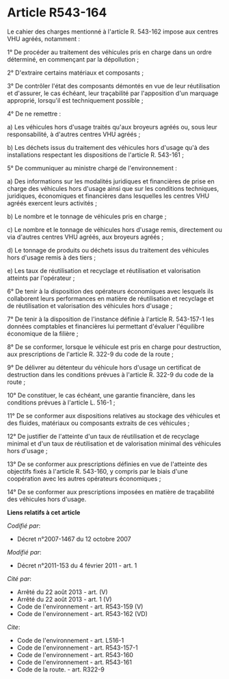 # Article R543-164

Le cahier des charges mentionné à l'article R. 543-162 impose aux centres VHU agréés, notamment :

1° De procéder au traitement des véhicules pris en charge dans un ordre déterminé, en commençant par la dépollution ;

2° D'extraire certains matériaux et composants ;

3° De contrôler l'état des composants démontés en vue de leur réutilisation et d'assurer, le cas échéant, leur traçabilité
par l'apposition d'un marquage approprié, lorsqu'il est techniquement possible ;

4° De ne remettre :

a) Les véhicules hors d'usage traités qu'aux broyeurs agréés ou, sous leur responsabilité, à d'autres centres VHU agréés ;

b) Les déchets issus du traitement des véhicules hors d'usage qu'à des installations respectant les dispositions de l'article
R. 543-161 ;

5° De communiquer au ministre chargé de l'environnement :

a) Des informations sur les modalités juridiques et financières de prise en charge des véhicules hors d'usage ainsi que sur
les conditions techniques, juridiques, économiques et financières dans lesquelles les centres VHU agréés exercent leurs
activités ;

b) Le nombre et le tonnage de véhicules pris en charge ;

c) Le nombre et le tonnage de véhicules hors d'usage remis, directement ou via d'autres centres VHU agréés, aux broyeurs
agréés ;

d) Le tonnage de produits ou déchets issus du traitement des véhicules hors d'usage remis à des tiers ;

e) Les taux de réutilisation et recyclage et réutilisation et valorisation atteints par l'opérateur ;

6° De tenir à la disposition des opérateurs économiques avec lesquels ils collaborent leurs performances en matière de
réutilisation et recyclage et de réutilisation et valorisation des véhicules hors d'usage ;

7° De tenir à la disposition de l'instance définie à l'article R. 543-157-1 les données comptables et financières lui
permettant d'évaluer l'équilibre économique de la filière ;

8° De se conformer, lorsque le véhicule est pris en charge pour destruction, aux prescriptions de l'article R. 322-9 du code
de la route ;

9° De délivrer au détenteur du véhicule hors d'usage un certificat de destruction dans les conditions prévues à l'article R.
322-9 du code de la route ;

10° De constituer, le cas échéant, une garantie financière, dans les conditions prévues à l'article L. 516-1 ;

11° De se conformer aux dispositions relatives au stockage des véhicules et des fluides, matériaux ou composants extraits de
ces véhicules ;

12° De justifier de l'atteinte d'un taux de réutilisation et de recyclage minimal et d'un taux de réutilisation et de
valorisation minimal des véhicules hors d'usage ;

13° De se conformer aux prescriptions définies en vue de l'atteinte des objectifs fixés à l'article R. 543-160, y compris par
le biais d'une coopération avec les autres opérateurs économiques ;

14° De se conformer aux prescriptions imposées en matière de traçabilité des véhicules hors d'usage.

**Liens relatifs à cet article**

_Codifié par_:

  - Décret n°2007-1467 du 12 octobre 2007

_Modifié par_:

  - Décret n°2011-153 du 4 février 2011 - art. 1

_Cité par_:

  - Arrêté du 22 août 2013 - art. (V)
  - Arrêté du 22 août 2013 - art. 1 (V)
  - Code de l'environnement - art. R543-159 (V)
  - Code de l'environnement - art. R543-162 (VD)

_Cite_:

  - Code de l'environnement - art. L516-1
  - Code de l'environnement - art. R543-157-1
  - Code de l'environnement - art. R543-160
  - Code de l'environnement - art. R543-161
  - Code de la route. - art. R322-9
